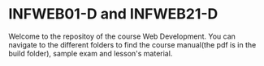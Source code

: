 # INFWEB01-D and INFWEB21-D
Welcome to the repositoy of the course Web Development. You can navigate to the different folders to find the course manual(the pdf is in the build folder), sample exam and lesson's material. 
